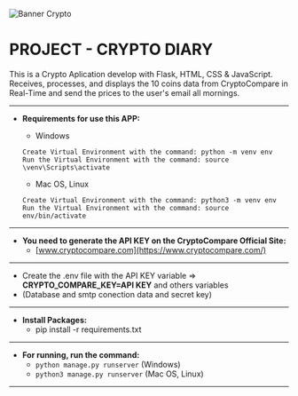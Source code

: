 ![Banner Crypto](https://res.cloudinary.com/yorchwebs/image/upload/f_auto,q_auto/v1/Crypto-Diary/llmk18zoql5jqmuc4pzo)

# PROJECT - CRYPTO DIARY

This is a Crypto Aplication develop with Flask, HTML, CSS & JavaScript.
Receives, processes, and displays the 10 coins data from CryptoCompare in Real-Time and
send the prices to the user's email all mornings.

---

* **Requirements for use this APP:**

  * Windows
  ```
  Create Virtual Environment with the command: python -m venv env
  Run the Virtual Environment with the command: source \venv\Scripts\activate
  ```
  * Mac OS, Linux
  ```
  Create Virtual Environment with the command: python3 -m venv env
  Run the Virtual Environment with the command: source env/bin/activate
  ```

---

   * **You need to generate the API KEY on the CryptoCompare Official Site:**
      * [www.cryptocompare.com](https://www.cryptocompare.com/)

---

  * Create the .env file with the API KEY variable => **CRYPTO_COMPARE_KEY=API KEY** and others variables
  * (Database and smtp conection data and secret key)
  
---

* **Install Packages:**
  * pip install -r requirements.txt

---

* **For running, run the command:**
  * ```python manage.py runserver``` (Windows)
  * ```python3 manage.py runserver``` (Mac OS, Linux)

---
